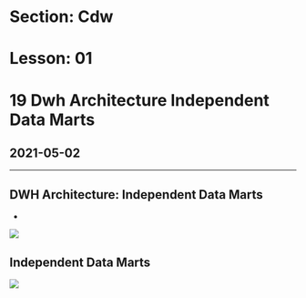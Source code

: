 # Section: Cdw
# Lesson: 01
# 19 Dwh Architecture Independent Data Marts
## 2021-05-02
---


## DWH Architecture: Independent Data Marts
- 
![](https://i.imgur.com/raDqYf7.png)


## Independent Data Marts
![](https://i.imgur.com/hKCS0zP.png)
